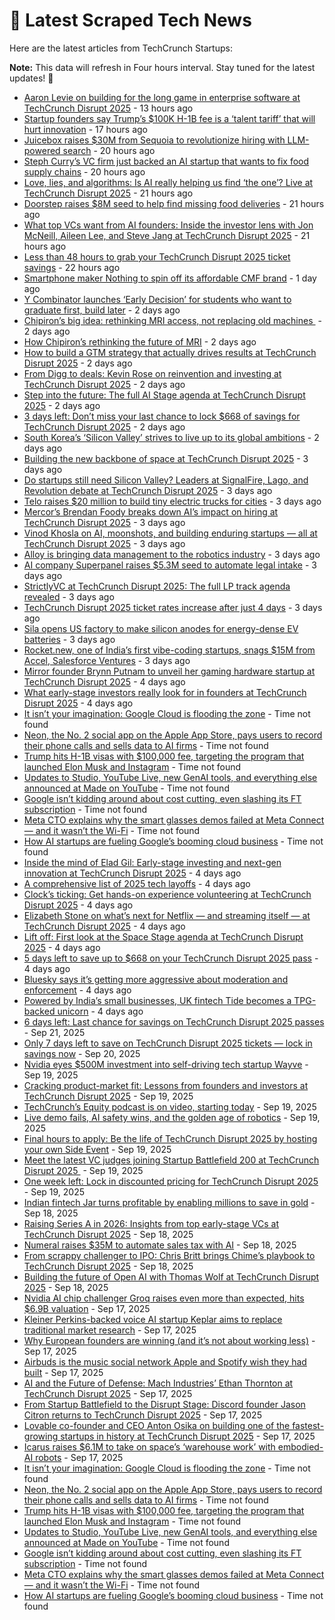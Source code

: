 
# 📰 Latest Scraped Tech News

Here are the latest articles from TechCrunch Startups:

**Note:** This data will refresh in Four hours interval. Stay tuned for the latest updates! 🔄
- [Aaron Levie on building for the long game in enterprise software at TechCrunch Disrupt 2025](https://techcrunch.com/2025/09/25/inside-the-box-aaron-levie-on-reinvention-at-techcrunch-disrupt-2025/) - 13 hours ago
- [Startup founders say Trump’s $100K H-1B fee is a ‘talent tariff’ that will hurt innovation](https://techcrunch.com/2025/09/25/startup-founders-say-trumps-100k-h-1b-fee-is-a-talent-tariff-that-will-hurt-innovation/) - 17 hours ago
- [Juicebox raises $30M from Sequoia to revolutionize hiring with LLM-powered search](https://techcrunch.com/2025/09/25/juicebox-raises-30m-from-sequoia-to-revolutionize-hiring-with-llm-powered-search/) - 20 hours ago
- [Steph Curry’s VC firm just backed an AI startup that wants to fix food supply chains](https://techcrunch.com/2025/09/25/steph-currys-vc-firm-just-backed-an-ai-startup-that-wants-to-fix-food-supply-chains/) - 20 hours ago
- [Love, lies, and algorithms: Is AI really helping us find ‘the one’? Live at TechCrunch Disrupt 2025](https://techcrunch.com/2025/09/25/love-lies-and-algorithms-is-ai-really-helping-us-find-the-one/) - 21 hours ago
- [Doorstep raises $8M seed to help find missing food deliveries](https://techcrunch.com/2025/09/25/doorstep-raises-8m-seed-to-help-find-missing-food-deliveries/) - 21 hours ago
- [What top VCs want from AI founders: Inside the investor lens with Jon McNeill, Aileen Lee, and Steve Jang at TechCrunch Disrupt 2025](https://techcrunch.com/2025/09/25/what-top-vcs-want-from-ai-founders-inside-the-investor-lens-with-jon-mcneill-aileen-lee-and-steve-jang-at-techcrunch-disrupt-2025/) - 21 hours ago
- [Less than 48 hours to grab your TechCrunch Disrupt 2025 ticket savings](https://techcrunch.com/2025/09/25/these-are-the-last-2-days-for-techcrunch-disrupt-2025-ticket-savings/) - 22 hours ago
- [Smartphone maker Nothing to spin off its affordable CMF brand](https://techcrunch.com/2025/09/24/smartphone-maker-nothing-to-spin-off-its-affordable-cmf-brand/) - 1 day ago
- [Y Combinator launches ‘Early Decision’ for students who want to graduate first, build later](https://techcrunch.com/2025/09/24/y-combinator-launches-early-decision-for-students-who-want-to-graduate-first-build-later/) - 2 days ago
- [Chipiron’s big idea: rethinking MRI access, not replacing old machines ](https://techcrunch.com/video/chipirons-big-idea-rethinking-mri-access-not-replacing-old-machines/) - 2 days ago
- [How Chipiron’s rethinking the future of MRI](https://techcrunch.com/podcast/how-chipirons-rethinking-the-future-of-mri/) - 2 days ago
- [How to build a GTM strategy that actually drives results at TechCrunch Disrupt 2025](https://techcrunch.com/2025/09/24/how-to-build-a-gtm-strategy-that-actually-drives-results-at-techcrunch-disrupt-2025/) - 2 days ago
- [From Digg to deals: Kevin Rose on reinvention and investing at TechCrunch Disrupt 2025](https://techcrunch.com/2025/09/24/from-digg-to-deals-kevin-rose-on-reinvention-and-investing-at-techcrunch-disrupt-2025/) - 2 days ago
- [Step into the future: The full AI Stage agenda at TechCrunch Disrupt 2025](https://techcrunch.com/2025/09/24/step-into-the-future-the-full-ai-stage-agenda-at-techcrunch-disrupt-2025/) - 2 days ago
- [3 days left: Don’t miss your last chance to lock $668 of savings for TechCrunch Disrupt 2025](https://techcrunch.com/2025/09/24/3-days-left-dont-miss-your-last-chance-to-lock-in-regular-bird-pricing-for-techcrunch-disrupt-2025/) - 2 days ago
- [South Korea’s ‘Silicon Valley’ strives to live up to its global ambitions](https://techcrunch.com/2025/09/24/south-koreas-silicon-valley-struggles-to-live-up-to-its-global-ambitions/) - 2 days ago
- [Building the new backbone of space at TechCrunch Disrupt 2025](https://techcrunch.com/2025/09/23/space-is-open-for-business-with-even-rogers-and-max-haot-at-techcrunch-disrupt-2025/) - 3 days ago
- [Do startups still need Silicon Valley? Leaders at SignalFire, Lago, and Revolution debate at TechCrunch Disrupt 2025](https://techcrunch.com/2025/09/23/do-startups-still-need-silicon-valley-hear-from-the-founders-and-funders-challenging-old-assumptions-at-techcrunch-disrupt-2025/) - 3 days ago
- [Telo raises $20 million to build tiny electric trucks for cities](https://techcrunch.com/2025/09/23/telo-raises-20-million-to-build-tiny-electric-trucks-for-cities/) - 3 days ago
- [Mercor’s Brendan Foody breaks down AI’s impact on hiring at TechCrunch Disrupt 2025](https://techcrunch.com/2025/09/23/techcrunch-disrupt-2025-what-ai-means-for-who-gets-hired-next/) - 3 days ago
- [Vinod Khosla on AI, moonshots, and building enduring startups — all at TechCrunch Disrupt 2025](https://techcrunch.com/2025/09/23/vinod-khosla-on-ai-moonshots-and-building-enduring-startups-all-at-techcrunch-disrupt-2025/) - 3 days ago
- [Alloy is bringing data management to the robotics industry](https://techcrunch.com/2025/09/23/alloy-is-bringing-data-management-to-the-robotics-industry/) - 3 days ago
- [AI company Superpanel raises $5.3M seed to automate legal intake](https://techcrunch.com/2025/09/23/superpanel-raises-5-3m-seed-to-automate-legal-intake/) - 3 days ago
- [StrictlyVC at TechCrunch Disrupt 2025: The full LP track agenda revealed](https://techcrunch.com/2025/09/23/strictlyvc-at-disrupt-2025-the-full-lp-track-agenda-revealed/) - 3 days ago
- [TechCrunch Disrupt 2025 ticket rates increase after just 4 days](https://techcrunch.com/2025/09/23/techcrunch-disrupt-2025-ticket-rates-increase-after-just-4-days/) - 3 days ago
- [Sila opens US factory to make silicon anodes for energy-dense EV batteries](https://techcrunch.com/2025/09/23/sila-opens-u-s-factory-to-make-silicon-anodes-for-energy-dense-ev-batteries/) - 3 days ago
- [Rocket.new, one of India’s first vibe-coding startups, snags $15M from Accel, Salesforce Ventures](https://techcrunch.com/2025/09/22/rocket-new-one-of-indias-first-vibe-coding-startups-snags-15m-from-accel-salesforce-ventures/) - 3 days ago
- [Mirror founder Brynn Putnam to unveil her gaming hardware startup at TechCrunch Disrupt 2025](https://techcrunch.com/2025/09/22/mirror-founder-brynn-putnam-to-unveil-her-gaming-hardware-startup-at-techcrunch-disrupt-2025/) - 4 days ago
- [What early-stage investors really look for in founders at TechCrunch Disrupt 2025](https://techcrunch.com/2025/09/22/from-idea-to-first-check-raising-pre-seed-and-seed-capital-at-techcrunch-disrupt-2025/) - 4 days ago
- [It isn’t your imagination: Google Cloud is flooding the zone](https://techcrunch.com/2025/09/24/it-isnt-your-imagination-google-cloud-is-flooding-the-zone/) - Time not found
- [Neon, the No. 2 social app on the Apple App Store, pays users to record their phone calls and sells data to AI firms](https://techcrunch.com/2025/09/24/neon-the-no-2-social-app-on-the-apple-app-store-pays-users-to-record-their-phone-calls-and-sells-data-to-ai-firms/) - Time not found
- [Trump hits H-1B visas with $100,000 fee, targeting the program that launched Elon Musk and Instagram](https://techcrunch.com/2025/09/20/trump-hits-h-1b-visas-with-100000-fee-targeting-the-program-that-launched-elon-musk-and-instagram/) - Time not found
- [Updates to Studio, YouTube Live, new GenAI tools, and everything else announced at Made on YouTube](https://techcrunch.com/2025/09/20/updates-to-studio-youtube-live-new-gen-ai-tools-and-everything-else-announced-at-made-on-youtube/) - Time not found
- [Google isn’t kidding around about cost cutting, even slashing its FT subscription](https://techcrunch.com/2025/09/19/google-isnt-kidding-around-about-cost-cutting-even-slashing-its-ft-subscription/) - Time not found
- [Meta CTO explains why the smart glasses demos failed at Meta Connect — and it wasn’t the Wi-Fi](https://techcrunch.com/2025/09/19/meta-cto-explains-why-the-smart-glasses-demos-failed-at-meta-connect-and-it-wasnt-the-wi-fi/) - Time not found
- [How AI startups are fueling Google’s booming cloud business](https://techcrunch.com/2025/09/18/how-ai-startups-are-fueling-googles-booming-cloud-business/) - Time not found
- [Inside the mind of Elad Gil: Early-stage investing and next-gen innovation at TechCrunch Disrupt 2025](https://techcrunch.com/2025/09/22/elad-gil-one-of-techs-sharpest-minds-on-early-bets-breakout-growth-and-whats-coming-next-at-techcrunch-disrupt-2025/) - 4 days ago
- [A comprehensive list of 2025 tech layoffs](https://techcrunch.com/2025/09/22/tech-layoffs-2025-list/) - 4 days ago
- [Clock’s ticking: Get hands-on experience volunteering at TechCrunch Disrupt 2025](https://techcrunch.com/2025/09/22/clocks-ticking-get-hands-on-experience-volunteering-at-techcrunch-disrupt-2025/) - 4 days ago
- [Elizabeth Stone on what’s next for Netflix — and streaming itself — at TechCrunch Disrupt 2025](https://techcrunch.com/2025/09/22/elizabeth-stone-on-whats-next-for-netflix-and-streaming-itself-at-techcrunch-disrupt-2025/) - 4 days ago
- [Lift off: First look at the Space Stage agenda at TechCrunch Disrupt 2025](https://techcrunch.com/2025/09/22/lift-off-first-look-at-the-space-stage-agenda-at-techcrunch-disrupt-2025/) - 4 days ago
- [5 days left to save up to $668 on your TechCrunch Disrupt 2025 pass](https://techcrunch.com/2025/09/22/5-days-left-to-save-up-to-668-on-your-techcrunch-disrupt-2025-pass-dont-pay-more-for-the-same-seat/) - 4 days ago
- [Bluesky says it’s getting more aggressive about moderation and enforcement](https://techcrunch.com/2025/09/22/bluesky-says-its-getting-more-aggressive-about-moderation-and-enforcement/) - 4 days ago
- [Powered by India’s small businesses, UK fintech Tide becomes a TPG-backed unicorn](https://techcrunch.com/2025/09/21/powered-by-indias-small-businesses-uk-fintech-tide-becomes-a-tpg-backed-unicorn/) - 4 days ago
- [6 days left: Last chance for savings on TechCrunch Disrupt 2025 passes](https://techcrunch.com/2025/09/21/6-days-left-last-chance-for-savings-on-techcrunch-disrupt-2025-passes/) - Sep 21, 2025
- [Only 7 days left to save on TechCrunch Disrupt 2025 tickets — lock in savings now](https://techcrunch.com/2025/09/20/only-7-days-left-to-save-on-techcrunch-disrupt-2025-tickets-lock-in-savings-now/) - Sep 20, 2025
- [Nvidia eyes $500M investment into self-driving tech startup Wayve](https://techcrunch.com/2025/09/19/nvidia-eyes-500m-investment-into-self-driving-tech-startup-wayve/) - Sep 19, 2025
- [Cracking product-market fit: Lessons from founders and investors at TechCrunch Disrupt 2025](https://techcrunch.com/2025/09/19/crack-the-code-to-startup-traction-with-insights-from-chef-robotics-nea-and-iconiq-at-techcrunch-disrupt-2025/) - Sep 19, 2025
- [TechCrunch’s Equity podcast is on video, starting today](https://techcrunch.com/2025/09/19/techcrunchs-equity-podcast-is-on-video-starting-today/) - Sep 19, 2025
- [Live demo fails, AI safety wins, and the golden age of robotics](https://techcrunch.com/podcast/live-demo-fails-ai-safety-wins-and-the-golden-age-of-robotics/) - Sep 19, 2025
- [Final hours to apply: Be the life of TechCrunch Disrupt 2025 by hosting your own Side Event](https://techcrunch.com/2025/09/19/final-hours-be-the-life-of-techcrunch-disrupt-2025-by-hosting-your-own-side-event/) - Sep 19, 2025
- [Meet the latest VC judges joining Startup Battlefield 200 at TechCrunch Disrupt 2025 ](https://techcrunch.com/2025/09/19/meet-the-latest-vc-judges-joining-startup-battlefield-200-at-techcrunch-disrupt-2025/) - Sep 19, 2025
- [One week left: Lock in discounted pricing for TechCrunch Disrupt 2025](https://techcrunch.com/2025/09/19/one-week-left-lock-in-discounted-pricing-for-techcrunch-disrupt-2025/) - Sep 19, 2025
- [Indian fintech Jar turns profitable by enabling millions to save in gold](https://techcrunch.com/2025/09/18/indian-fintech-jar-turns-profitable-by-helping-millions-save-in-gold/) - Sep 18, 2025
- [Raising Series A in 2026: Insights from top early-stage VCs at TechCrunch Disrupt 2025](https://techcrunch.com/2025/09/18/term-sheets-traction-and-truth-bombs-inside-the-series-a-mindset-at-techcrunch-disrupt-2025/) - Sep 18, 2025
- [Numeral raises $35M to automate sales tax with AI](https://techcrunch.com/2025/09/18/numeral-raises-35m-to-automate-sales-tax-with-ai/) - Sep 18, 2025
- [From scrappy challenger to IPO: Chris Britt brings Chime’s playbook to TechCrunch Disrupt 2025](https://techcrunch.com/2025/09/18/from-scrappy-challenger-to-ipo-chris-britt-brings-chimes-playbook-to-techcrunch-disrupt-2025/) - Sep 18, 2025
- [Building the future of Open AI with Thomas Wolf at TechCrunch Disrupt 2025](https://techcrunch.com/2025/09/18/building-the-future-of-open-ai-with-thomas-wolf-at-techcrunch-disrupt-2025/) - Sep 18, 2025
- [Nvidia AI chip challenger Groq raises even more than expected, hits $6.9B valuation](https://techcrunch.com/2025/09/17/nvidia-ai-chip-challenger-groq-raises-even-more-than-expected-hits-6-9b-valuation/) - Sep 17, 2025
- [Kleiner Perkins-backed voice AI startup Keplar aims to replace traditional market research](https://techcrunch.com/2025/09/17/kleiner-perkins-backed-voice-ai-startup-keplar-aims-to-replace-traditional-market-research/) - Sep 17, 2025
- [Why European founders are winning (and it’s not about working less)](https://techcrunch.com/podcast/why-european-founders-are-winning-and-its-not-about-working-less/) - Sep 17, 2025
- [Airbuds is the music social network Apple and Spotify wish they had built](https://techcrunch.com/2025/09/17/airbuds-is-the-music-social-network-apple-and-spotify-wish-they-had-built/) - Sep 17, 2025
- [AI and the Future of Defense: Mach Industries’ Ethan Thornton at TechCrunch Disrupt 2025](https://techcrunch.com/2025/09/17/the-new-face-of-defense-tech-takes-the-ai-stage-at-techcrunch-disrupt-2025/) - Sep 17, 2025
- [From Startup Battlefield to the Disrupt Stage: Discord founder Jason Citron returns to TechCrunch Disrupt 2025](https://techcrunch.com/2025/09/17/from-startup-battlefield-200-to-the-disrupt-stage-discord-founder-jason-citron-returns-to-techcrunch-disrupt-2025/) - Sep 17, 2025
- [Lovable co-founder and CEO Anton Osika on building one of the fastest-growing startups in history at TechCrunch Disrupt 2025](https://techcrunch.com/2025/09/17/lovable-ceo-anton-osika-on-building-one-of-the-fastest-growing-startups-in-history-at-techcrunch-disrupt-2025/) - Sep 17, 2025
- [Icarus raises $6.1M to take on space’s ‘warehouse work’ with embodied-AI robots](https://techcrunch.com/2025/09/17/icarus-raises-6-1m-to-take-on-spaces-warehouse-work-with-embodied-ai-robots/) - Sep 17, 2025
- [It isn’t your imagination: Google Cloud is flooding the zone](https://techcrunch.com/2025/09/24/it-isnt-your-imagination-google-cloud-is-flooding-the-zone/) - Time not found
- [Neon, the No. 2 social app on the Apple App Store, pays users to record their phone calls and sells data to AI firms](https://techcrunch.com/2025/09/24/neon-the-no-2-social-app-on-the-apple-app-store-pays-users-to-record-their-phone-calls-and-sells-data-to-ai-firms/) - Time not found
- [Trump hits H-1B visas with $100,000 fee, targeting the program that launched Elon Musk and Instagram](https://techcrunch.com/2025/09/20/trump-hits-h-1b-visas-with-100000-fee-targeting-the-program-that-launched-elon-musk-and-instagram/) - Time not found
- [Updates to Studio, YouTube Live, new GenAI tools, and everything else announced at Made on YouTube](https://techcrunch.com/2025/09/20/updates-to-studio-youtube-live-new-gen-ai-tools-and-everything-else-announced-at-made-on-youtube/) - Time not found
- [Google isn’t kidding around about cost cutting, even slashing its FT subscription](https://techcrunch.com/2025/09/19/google-isnt-kidding-around-about-cost-cutting-even-slashing-its-ft-subscription/) - Time not found
- [Meta CTO explains why the smart glasses demos failed at Meta Connect — and it wasn’t the Wi-Fi](https://techcrunch.com/2025/09/19/meta-cto-explains-why-the-smart-glasses-demos-failed-at-meta-connect-and-it-wasnt-the-wi-fi/) - Time not found
- [How AI startups are fueling Google’s booming cloud business](https://techcrunch.com/2025/09/18/how-ai-startups-are-fueling-googles-booming-cloud-business/) - Time not found
